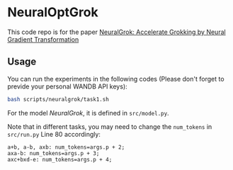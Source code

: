 # NeuralOptGrok
This code repo is for the paper [NeuralGrok:
Accelerate Grokking by Neural Gradient Transformation](https://arxiv.org/pdf/2504.17243)
## Usage

You can run the experiments in the following codes (Please don't forget to previde your personal WANDB API keys):
```bash
bash scripts/neuralgrok/task1.sh
```


For the model *NeuralGrok*, it is defined in `src/model.py`. 

Note that in different tasks, you may need to change the `num_tokens` in `src/run.py` Line 80 accordingly:
```
a+b, a-b, axb: num_tokens=args.p + 2;
axa-b: num_tokens=args.p + 3;
axc+bxd-e: num_tokens=args.p + 4;
```



